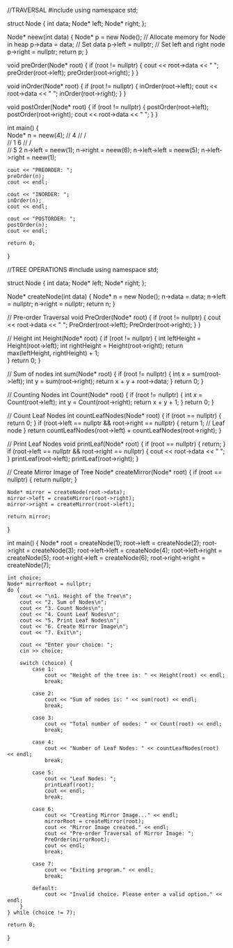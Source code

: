 //TRAVERSAL
#include <iostream>
using namespace std;

struct Node {
    int data;
    Node* left;
    Node* right;
};

Node* neew(int data) {
    Node* p = new Node(); // Allocate memory for Node in heap
    p->data = data;       // Set data
    p->left = nullptr;    // Set left and right node
    p->right = nullptr;
    return p;
}

void preOrder(Node* root) {
    if (root != nullptr) {
        cout << root->data << " ";
        preOrder(root->left);
        preOrder(root->right);
    }
}

void inOrder(Node* root) {
    if (root != nullptr) {
        inOrder(root->left);
        cout << root->data << " ";
        inOrder(root->right);
    }
}

void postOrder(Node* root) {
    if (root != nullptr) {
        postOrder(root->left);
        postOrder(root->right);
        cout << root->data << " ";
    }
}

int main() {    
    Node* n = neew(4);
    //     4
    //    / \
    //   1   6
    //  / \
    // 5   2
    n->left = neew(1);
    n->right = neew(6);
    n->left->left = neew(5);
    n->left->right = neew(1);

    cout << "PREORDER: ";
    preOrder(n);
    cout << endl;

    cout << "INORDER: ";
    inOrder(n);
    cout << endl;

    cout << "POSTORDER: ";
    postOrder(n);
    cout << endl;

    return 0;
}


//TREE OPERATIONS
#include <iostream>
using namespace std;

struct Node {
    int data;
    Node* left;
    Node* right;
};

Node* createNode(int data) {
    Node* n = new Node();
    n->data = data;
    n->left = nullptr;
    n->right = nullptr;
    return n;
}

// Pre-order Traversal
void PreOrder(Node* root) {
    if (root != nullptr) {
        cout << root->data << " ";
        PreOrder(root->left);
        PreOrder(root->right);
    }
}

// Height
int Height(Node* root) {
    if (root != nullptr) {
        int leftHeight = Height(root->left);
        int rightHeight = Height(root->right);
        return max(leftHeight, rightHeight) + 1;     
    }
    return 0;
}

// Sum of nodes
int sum(Node* root) {
    if (root != nullptr) {
        int x = sum(root->left);
        int y = sum(root->right);
        return x + y + root->data;
    }
    return 0;
}

// Counting Nodes
int Count(Node* root) {
    if (root != nullptr) {
        int x = Count(root->left);
        int y = Count(root->right);
        return x + y + 1;
    }
    return 0;
}

// Count Leaf Nodes
int countLeafNodes(Node* root) {
    if (root == nullptr) {
        return 0;
    }
    if (root->left == nullptr && root->right == nullptr) {
        return 1; // Leaf node
    }
    return countLeafNodes(root->left) + countLeafNodes(root->right);
}

// Print Leaf Nodes
void printLeaf(Node* root) {
    if (root == nullptr) {
        return;
    }
    if (root->left == nullptr && root->right == nullptr) {
        cout << root->data << " ";
    }
    printLeaf(root->left);
    printLeaf(root->right);
}

// Create Mirror Image of Tree
Node* createMirror(Node* root) {
    if (root == nullptr) {
        return nullptr;
    }

    Node* mirror = createNode(root->data);
    mirror->left = createMirror(root->right);
    mirror->right = createMirror(root->left);

    return mirror;
}

int main() {
    Node* root = createNode(1);
    root->left = createNode(2);
    root->right = createNode(3);
    root->left->left = createNode(4);
    root->left->right = createNode(5);
    root->right->left = createNode(6);
    root->right->right = createNode(7);

    int choice;
    Node* mirrorRoot = nullptr;
    do {
        cout << "\n1. Height of the Tree\n";
        cout << "2. Sum of Nodes\n";
        cout << "3. Count Nodes\n";
        cout << "4. Count Leaf Nodes\n";
        cout << "5. Print Leaf Nodes\n";
        cout << "6. Create Mirror Image\n";
        cout << "7. Exit\n";

        cout << "Enter your choice: ";
        cin >> choice;

        switch (choice) {
            case 1:
                cout << "Height of the tree is: " << Height(root) << endl;
                break;

            case 2:
                cout << "Sum of nodes is: " << sum(root) << endl;
                break;

            case 3:
                cout << "Total number of nodes: " << Count(root) << endl;
                break;

            case 4:
                cout << "Number of Leaf Nodes: " << countLeafNodes(root) << endl;
                break;

            case 5:
                cout << "Leaf Nodes: ";
                printLeaf(root);
                cout << endl;
                break;

            case 6:
                cout << "Creating Mirror Image..." << endl;
                mirrorRoot = createMirror(root);
                cout << "Mirror Image created." << endl;
                cout << "Pre-order Traversal of Mirror Image: ";
                PreOrder(mirrorRoot);
                cout << endl;
                break;

            case 7:
                cout << "Exiting program." << endl;
                break;

            default:
                cout << "Invalid choice. Please enter a valid option." << endl;
        }
    } while (choice != 7);

    return 0;
}


